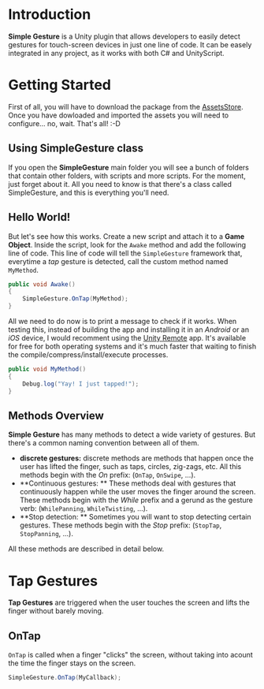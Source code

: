 # Introduction

**Simple Gesture** is a Unity plugin that allows developers to easily detect gestures for touch-screen devices in just one line of code. It can be easely integrated in any project, as it works with both C# and UnityScript.

# Getting Started

First of all, you will have to download the package from the [AssetsStore](http://u3d.as/8bb). Once you have dowloaded and imported the assets you will need to configure... no, wait. That's all! :-D

## Using SimpleGesture class

If you open the **SimpleGesture** main folder you will see a bunch of folders that contain other folders, with scripts and more scripts. For the moment, just forget about it. All you need to know is that there's a class called SimpleGesture, and this is everything you'll need.

## Hello World!

But let's see how this works. Create a new script and attach it to a **Game Object**. Inside the script, look for the `Awake` method and add the following line of code. This line of code will tell the `SimpleGesture` framework that, everytime a *tap* gesture is detected, call the custom method named `MyMethod`.

``` cs
public void Awake()
{
	SimpleGesture.OnTap(MyMethod);
}
```

All we need to do now is to print a message to check if it works. When testing this, instead of building the app and installing it in an *Android* or an *iOS* device, I would recomment using the [Unity Remote](http://docs.unity3d.com/Manual/UnityRemote4.html) app. It's available for free for both operating systems and it's much faster that waiting to finish the compile/compress/install/execute processes.

``` cs
public void MyMethod()
{
	Debug.log("Yay! I just tapped!");
}
```

## Methods Overview

**Simple Gesture** has many methods to detect a wide variety of gestures. But there's a common naming convention between all of them.

* **discrete gestures:** discrete methods are methods that happen once the user has lifted the finger, such as taps, circles, zig-zags, etc. All this methods begin with the *On* prefix: (`OnTap`, `OnSwipe`, ...).
* **Continuous gestures: ** These methods deal with gestures that continuously happen while the user moves the finger around the screen. These methods begin with the *While* prefix and a gerund as the gesture verb: (`WhilePanning`, `WhileTwisting`, ...).
* **Stop detection: ** Sometimes you will want to stop detecting certain gestures. These methods begin with the *Stop* prefix: (`StopTap`, `StopPanning`, ...).

All these methods are described in detail below.

# Tap Gestures

**Tap Gestures** are triggered when the user touches the screen and lifts the finger without barely moving.

## OnTap

`OnTap` is called when a finger "clicks" the screen, without taking into acount the time the finger stays on the screen.

``` cs
SimpleGesture.OnTap(MyCallback);
```











